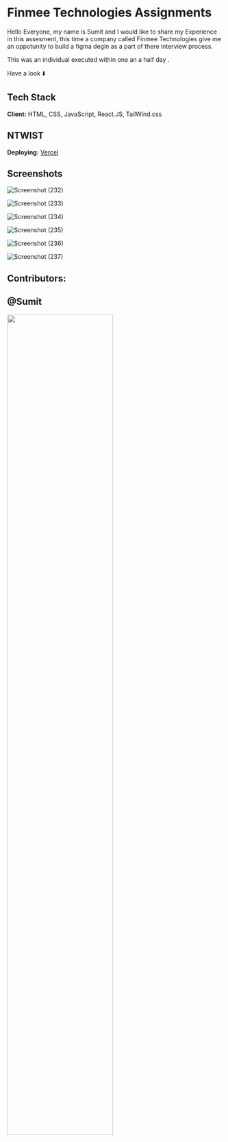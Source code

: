 # Finmee Technologies Assignments

Hello Everyone, my name is Sumit and I would like to share my Experience in this assesment, this time a company called Finmee Technologies give me an oppotunity to build a figma degin as a part of there interview process.

This was an individual executed within one an a half day .

Have a look ⬇️



## Tech Stack

**Client:** HTML, CSS, JavaScript, React.JS, TailWind.css

## NTWIST

**Deploying:** [Vercel](https://finmee-assignments.vercel.app/)





## Screenshots

![Screenshot (232)]()


![Screenshot (233)]()


![Screenshot (234)]()


![Screenshot (235)]()


![Screenshot (236)]()


![Screenshot (237)]()


## Contributors:
## @Sumit



<img  align="center" src="https://readme-typing-svg.herokuapp.com?font=Architects+Daughter&amp;color=0eff00&amp;size=20&amp;lines=Thanks!+For+Visiting+On+My+Project!;See+You+Next-Time+Hope+u+like+its...👨🏻‍💻;" style="width: 70%;">



